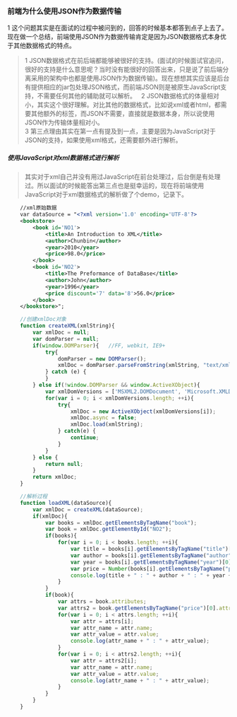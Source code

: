 ### 前端为什么使用JSON作为数据传输
1 这个问题其实是在面试的过程中被问到的，回答的时候基本都答到点子上去了。现在做一个总结，前端使用JSON作为数据传输肯定是因为JSON数据格式本身优于其他数据格式的特点。
> 1 JSON数据格式在前后端都能够被很好的支持。(面试的时候面试官追问，很好的支持是什么意思呢？当时没有能很好的回答出来，只是说了前后端分离采用的架构中也都是使用JSON作为数据传输)。现在想想其实应该是后台有提供相应的jar包处理JSON格式，而前端JSON则是被原生JavaScript支持，不需要任何其他的辅助就可以解析。  
2 JSON数据格式的体量相对小，其实这个很好理解。对比其他的数据格式，比如说xml或者html，都需要其他额外的标签，而JSON不需要，直接就是数据本身，所以说使用JSON作为传输体量相对小。  
3 第三点理由其实在第一点有提及到一点，主要是因为JavaScript对于JSON的支持，如果使用xml格式，还需要额外进行解析。  

##### 使用JavaScript对xml数据格式进行解析
> 其实对于xml自己并没有用过JavaScript在前台处理过，后台倒是有处理过。所以面试的时候能答出第三点也是挺幸运的，现在将前端使用JavaScript对于xml数据格式的解析做了个demo，记录下。

```XML
	//xml原始数据
	var dataSource = "<?xml version='1.0' encoding='UTF-8'?>
	<bookstore>
		<book id='NO1'>
			<title>An Introduction to XML</title>
			<author>Chunbin</author>
			<year>2010</year>
			<price>98.0</price>
		</book>
		<book id='NO2'>
			<title>The Preformance of DataBase</title>
			<author>John</author>
			<year>1996</year>
			<price discount='7' data='8'>56.0</price>
		</book>
	</bookstore>";
```

```JavaScript
	//创建xmlDoc对象
	function createXML(xmlString){
		var xmlDoc = null;
		var domParser = null;
		if(window.DOMParser){	//FF, webkit, IE9+
			try{
				domParser = new DOMParser();
				xmlDoc = domParser.parseFromString(xmlString, "text/xml");
			} catch (e) {
			}
		} else if(!window.DOMParser && window.ActiveXObject){
			var xmlDomVersions = ['MSXML2.DOMDocument', 'Microsoft.XMLDOM'];
			for(var i = 0; i < xmlDomVersions.length; ++i){
				try{
					xmlDoc = new ActiveXObject(xmlDomVersions[i]);
					xmlDoc.async = false;
					xmlDoc.load(xmlString);
				} catch(e) {
					continue;
				}
			}
		} else {
			return null;
		}
		return xmlDoc;
	}
```

```JavaScript
	//解析过程
	function loadXML(dataSource){
		var xmlDoc = createXML(dataSource);
		if(xmlDoc){
			var books = xmlDoc.getElementsByTagName("book");
			var book = xmlDoc.getElementById("NO2");
			if(books){
				for(var i = 0; i < books.length; ++i){
					var title = books[i].getElementsByTagName("title")[0].firstChild.nodeValue;
					var author = books[i].getElementsByTagName("author")[0].innerHTML;
					var year = books[i].getElementsByTagName("year")[0].innerHTML;
					var price = Number(books[i].getElementsByTagName("price")[0].innerHTML);
					console.log(title + " : " + author + " : " + year + " : " + price);
				}
			}
			if(book){
				var attrs = book.attributes;
				var attrs2 = book.getElementsByTagName("price")[0].attributes;
				for(var i = 0; i < attrs.length; ++i){
					var attr = attrs[i];
					var attr_name = attr.name;
					var attr_value = attr.value;
					console.log(attr_name + " : " + attr_value);
				}
				for(var i = 0; i < attrs2.length; ++i){
					var attr = attrs2[i];
					var attr_name = attr.name;
					var attr_value = attr.value;
					console.log(attr_name + " : " + attr_value);
				}
			}
		}
	}
```
